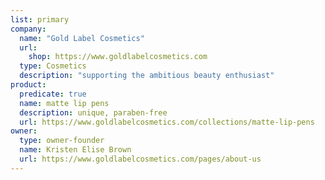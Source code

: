 ```yaml
---
list: primary
company:
  name: "Gold Label Cosmetics"
  url:
    shop: https://www.goldlabelcosmetics.com
  type: Cosmetics
  description: "supporting the ambitious beauty enthusiast"
product:
  predicate: true
  name: matte lip pens
  description: unique, paraben-free
  url: https://www.goldlabelcosmetics.com/collections/matte-lip-pens
owner:
  type: owner-founder
  name: Kristen Elise Brown
  url: https://www.goldlabelcosmetics.com/pages/about-us
---
```

